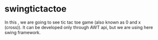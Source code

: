 # swingtictactoe
In this , we are going to see  tic tac toe game (also known as 0 and x (cross)).  It can be developed only through AWT api, but we are using here swing framework.
